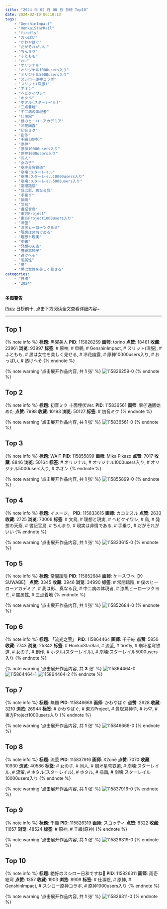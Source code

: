 ```yaml
---
title: "2024 年 02 月 08 日 日榜 Top10"
date: 2024-02-10 06:18:13
tags:
    - "GenshinImpact"
    - "HonkaiStarRail"
    - "firefly"
    - "おっぱい"
    - "かわやばぐ"
    - "だがそれがいい"
    - "ちんまり"
    - "ふともも"
    - "わ♡"
    - "オリジナル"
    - "オリジナル1000users入り"
    - "オリジナル5000users入り"
    - "スシロー原神コラボ"
    - "スリット(洋服)"
    - "ネオン"
    - "ヘビクイワシ"
    - "ホタル"
    - "ホタル(スターレイル)"
    - "三点着地"
    - "中二病の体現者"
    - "仕事絵"
    - "僕のヒーローアカデミア"
    - "冷花幽露"
    - "初音ミク"
    - "創作"
    - "千織(原神)"
    - "原神"
    - "原神10000users入り"
    - "原神1000users入り"
    - "同人"
    - "女の子"
    - "崩坏星穹铁道"
    - "崩壊:スターレイル"
    - "崩壊:スターレイル10000users入り"
    - "崩壊:スターレイル5000users入り"
    - "常闇踏陰"
    - "我は影、真なる我"
    - "手乗り"
    - "插画"
    - "文鳥"
    - "書記官鳥"
    - "東方Project"
    - "東方Project1000users入り"
    - "流萤"
    - "漆黒ヒーローツクヨミ"
    - "現実は非情である"
    - "理想と現実"
    - "申鶴"
    - "発想の天斎"
    - "豊聡耳神子"
    - "透けへそ"
    - "闇属性"
    - "鳥"
    - "黒は女性を美しく見せる"
categories:
    - "日榜"
    - "2024"
---
```


<i class="fa fa-triangle-exclamation"></i>**多图警告**<i class="fa fa-triangle-exclamation"></i>

[Pixiv](https://www.pixiv.net/) 日榜前十, 点击下方阅读全文查看详细内容~

<!-- more -->

---

## Top 1

{% note info %}
**标题**: 黒曜美人
**PID**: 115826259 **画师**: torino
**点赞**: 18461 **收藏**: 23961 **浏览**: 93997
**标签**: # 原神, # 申鶴, # GenshinImpact, # スリット(洋服), # ふともも, # 黒は女性を美しく見せる, # 冷花幽露, # 原神10000users入り, # おっぱい, # 透けへそ
{% endnote %}

{% note warning '点击展开作品内容, 共 **1** 张' %}
![115826259-0](https://i.pixiv.re/img-original/img/2024/02/07/01/14/46/115826259_p0.jpg)
{% endnote %}

## Top 2

{% note info %}
**标题**: 初音ミク 十面埋伏Ver.
**PID**: 115836561 **画师**: 零＠通販始めた
**点赞**: 7998 **收藏**: 10193 **浏览**: 50127
**标签**: # 初音ミク
{% endnote %}

{% note warning '点击展开作品内容, 共 **1** 张' %}
![115836561-0](https://i.pixiv.re/img-original/img/2024/02/07/12/04/37/115836561_p0.jpg)
{% endnote %}

## Top 3

{% note info %}
**标题**: WAIT
**PID**: 115855899 **画师**: Mika Pikazo
**点赞**: 7017 **收藏**: 8846 **浏览**: 50164
**标签**: # オリジナル, # オリジナル1000users入り, # オリジナル5000users入り, # ネオン
{% endnote %}

{% note warning '点击展开作品内容, 共 **1** 张' %}
![115855899-0](https://i.pixiv.re/img-original/img/2024/02/08/02/00/00/115855899_p0.png)
{% endnote %}

## Top 4

{% note info %}
**标题**: イメージ。
**PID**: 115833615 **画师**: カコミスル
**点赞**: 2633 **收藏**: 2725 **浏览**: 73009
**标签**: # 文鳥, # 理想と現実, # ヘビクイワシ, # 鳥, # 発想の天斎, # 書記官鳥, # ちんまり, # 現実は非情である, # 手乗り, # だがそれがいい
{% endnote %}

{% note warning '点击展开作品内容, 共 **1** 张' %}
![115833615-0](https://i.pixiv.re/img-original/img/2024/02/07/20/58/07/115833615_p0.jpg)
{% endnote %}

## Top 5

{% note info %}
**标题**: 常闇踏陰
**PID**: 115852684 **画师**: ケースワベ【K-SUWABE】
**点赞**: 3345 **收藏**: 3946 **浏览**: 34990
**标签**: # 常闇踏陰, # 僕のヒーローアカデミア, # 我は影、真なる我, # 中二病の体現者, # 漆黒ヒーローツクヨミ, # 闇属性, # 三点着地
{% endnote %}

{% note warning '点击展开作品内容, 共 **1** 张' %}
![115852684-0](https://i.pixiv.re/img-original/img/2024/02/08/00/00/45/115852684_p0.jpg)
{% endnote %}

## Top 6

{% note info %}
**标题**: 「流光之萤」
**PID**: 115864464 **画师**: 千千結
**点赞**: 5850 **收藏**: 7743 **浏览**: 25342
**标签**: # HonkaiStarRail, # 流萤, # firefly, # 崩坏星穹铁道, # 女の子, # 創作, # ホタル(スターレイル), # 崩壊:スターレイル5000users入り
{% endnote %}

{% note warning '点击展开作品内容, 共 **3** 张' %}
![115864464-0](https://i.pixiv.re/img-original/img/2024/02/08/13/21/47/115864464_p0.jpg)
![115864464-1](https://i.pixiv.re/img-original/img/2024/02/08/13/21/47/115864464_p1.jpg)
![115864464-2](https://i.pixiv.re/img-original/img/2024/02/08/13/21/47/115864464_p2.jpg)
{% endnote %}

## Top 7

{% note info %}
**标题**: 無題
**PID**: 115846668 **画师**: かわやばぐ
**点赞**: 2628 **收藏**: 3210 **浏览**: 26944
**标签**: # かわやばぐ, # 東方Project, # 豊聡耳神子, # わ♡, # 東方Project1000users入り
{% endnote %}

{% note warning '点击展开作品内容, 共 **1** 张' %}
![115846668-0](https://i.pixiv.re/img-original/img/2024/02/07/20/53/42/115846668_p0.jpg)
{% endnote %}

## Top 8

{% note info %}
**标题**: 流萤
**PID**: 115837916 **画师**: X2one
**点赞**: 7070 **收藏**: 10930 **浏览**: 40586
**标签**: # 女の子, # 同人, # 崩坏星穹铁道, # 崩壊:スターレイル, # 流萤, # ホタル(スターレイル), # ホタル, # 插画, # 崩壊:スターレイル10000users入り
{% endnote %}

{% note warning '点击展开作品内容, 共 **1** 张' %}
![115837916-0](https://i.pixiv.re/img-original/img/2024/02/07/13/39/01/115837916_p0.jpg)
{% endnote %}

## Top 9

{% note info %}
**标题**: 千織
**PID**: 115826319 **画师**: スコッティ
**点赞**: 8322 **收藏**: 11657 **浏览**: 48524
**标签**: # 原神, # 千織(原神)
{% endnote %}

{% note warning '点击展开作品内容, 共 **1** 张' %}
![115826319-0](https://i.pixiv.re/img-original/img/2024/02/07/00/00/37/115826319_p0.jpg)
{% endnote %}

## Top 10

{% note info %}
**标题**: 絶好のスシロー日和ですね🌸
**PID**: 115826311 **画师**: 雨壱絵穹
**点赞**: 1357 **收藏**: 1903 **浏览**: 8909
**标签**: # 仕事絵, # 原神, # GenshinImpact, # スシロー原神コラボ, # 原神1000users入り
{% endnote %}

{% note warning '点击展开作品内容, 共 **1** 张' %}
![115826311-0](https://i.pixiv.re/img-original/img/2024/02/07/00/00/34/115826311_p0.png)
{% endnote %}
